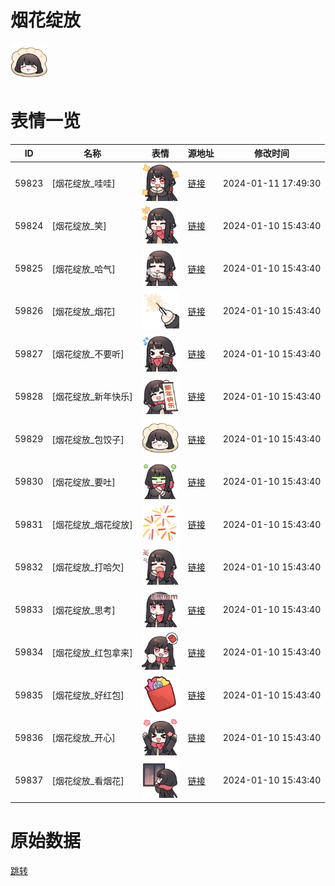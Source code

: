 # 烟花绽放

<img src="./cover.png" height="60" alt="cover" />

# 表情一览

|ID|名称|表情|源地址|修改时间|
|----|----|----|----|----|
|59823|[烟花绽放_哇哇]|<img src="./pic/059823_%5B烟花绽放_哇哇%5D.png" height="60" alt="哇哇"/>|[链接](https://i0.hdslb.com/bfs/garb/40b5017366ca435656768e83dc71ffe452bee6c5.png)|2024-01-11 17:49:30|
|59824|[烟花绽放_笑]|<img src="./pic/059824_%5B烟花绽放_笑%5D.png" height="60" alt="笑"/>|[链接](https://i0.hdslb.com/bfs/garb/7ecabafb2b49a2d9904bb36d4051805df21470b6.png)|2024-01-10 15:43:40|
|59825|[烟花绽放_哈气]|<img src="./pic/059825_%5B烟花绽放_哈气%5D.png" height="60" alt="哈气"/>|[链接](https://i0.hdslb.com/bfs/garb/cdfcc6f46a2306d1168e8ecc52a2c8ab0b2dc305.png)|2024-01-10 15:43:40|
|59826|[烟花绽放_烟花]|<img src="./pic/059826_%5B烟花绽放_烟花%5D.png" height="60" alt="烟花"/>|[链接](https://i0.hdslb.com/bfs/garb/e9afb9937fe3b92434c456128d7786f8e6d177cf.png)|2024-01-10 15:43:40|
|59827|[烟花绽放_不要听]|<img src="./pic/059827_%5B烟花绽放_不要听%5D.png" height="60" alt="不要听"/>|[链接](https://i0.hdslb.com/bfs/garb/1f7dcfd35b3b08073f6bac9e34985ad5f5393909.png)|2024-01-10 15:43:40|
|59828|[烟花绽放_新年快乐]|<img src="./pic/059828_%5B烟花绽放_新年快乐%5D.png" height="60" alt="新年快乐"/>|[链接](https://i0.hdslb.com/bfs/garb/ce5b8c970fc21f91f08667df4a1499c83d06f61e.png)|2024-01-10 15:43:40|
|59829|[烟花绽放_包饺子]|<img src="./pic/059829_%5B烟花绽放_包饺子%5D.png" height="60" alt="包饺子"/>|[链接](https://i0.hdslb.com/bfs/garb/44b34df0ceefc72c51076973da8cac93065f134a.png)|2024-01-10 15:43:40|
|59830|[烟花绽放_要吐]|<img src="./pic/059830_%5B烟花绽放_要吐%5D.png" height="60" alt="要吐"/>|[链接](https://i0.hdslb.com/bfs/garb/8184727d7a04c576e4e5973bbf27fe9f8aff9e00.png)|2024-01-10 15:43:40|
|59831|[烟花绽放_烟花绽放]|<img src="./pic/059831_%5B烟花绽放_烟花绽放%5D.png" height="60" alt="烟花绽放"/>|[链接](https://i0.hdslb.com/bfs/garb/5d6a0e52ecbdc6751228df0243518023bbfd0326.png)|2024-01-10 15:43:40|
|59832|[烟花绽放_打哈欠]|<img src="./pic/059832_%5B烟花绽放_打哈欠%5D.png" height="60" alt="打哈欠"/>|[链接](https://i0.hdslb.com/bfs/garb/e86bd2934560488de3bb6098e1a8a55fa462322a.png)|2024-01-10 15:43:40|
|59833|[烟花绽放_思考]|<img src="./pic/059833_%5B烟花绽放_思考%5D.png" height="60" alt="思考"/>|[链接](https://i0.hdslb.com/bfs/garb/e1b8e9f35e299874947ddb90d44fc246e218bcd2.png)|2024-01-10 15:43:40|
|59834|[烟花绽放_红包拿来]|<img src="./pic/059834_%5B烟花绽放_红包拿来%5D.png" height="60" alt="红包拿来"/>|[链接](https://i0.hdslb.com/bfs/garb/64a7a2636f5f8e5d412530b8dac1280d06f5ccb1.png)|2024-01-10 15:43:40|
|59835|[烟花绽放_好红包]|<img src="./pic/059835_%5B烟花绽放_好红包%5D.png" height="60" alt="好红包"/>|[链接](https://i0.hdslb.com/bfs/garb/0e4a9be7b91315484e8d7e2a388635459677ac27.png)|2024-01-10 15:43:40|
|59836|[烟花绽放_开心]|<img src="./pic/059836_%5B烟花绽放_开心%5D.png" height="60" alt="开心"/>|[链接](https://i0.hdslb.com/bfs/garb/3cbcaf14f157883cc93a90fb4d8e90758238d686.png)|2024-01-10 15:43:40|
|59837|[烟花绽放_看烟花]|<img src="./pic/059837_%5B烟花绽放_看烟花%5D.png" height="60" alt="看烟花"/>|[链接](https://i0.hdslb.com/bfs/garb/182f0bff7d455315b869166e082d177d44d41c34.png)|2024-01-10 15:43:40|

# 原始数据

[跳转](./raw.json)

